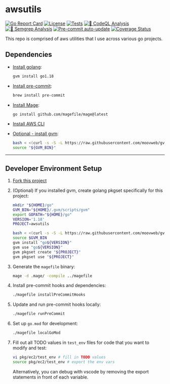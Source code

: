 # awsutils

[![Go Report Card](https://goreportcard.com/badge/github.com/l50/awsutils)](https://goreportcard.com/report/github.com/l50/awsutils)
[![License](http://img.shields.io/:license-mit-blue.svg)](https://github.com/l50/awsutils/blob/master/LICENSE)
[![Tests](https://github.com/l50/awsutils/actions/workflows/tests.yaml/badge.svg)](https://github.com/l50/awsutils/actions/workflows/tests.yaml)
[![🚨 CodeQL Analysis](https://github.com/l50/awsutils/actions/workflows/codeql-analysis.yaml/badge.svg)](https://github.com/l50/awsutils/actions/workflows/codeql-analysis.yaml)
[![🚨 Semgrep Analysis](https://github.com/l50/awsutils/actions/workflows/semgrep.yaml/badge.svg)](https://github.com/l50/awsutils/actions/workflows/semgrep.yaml)
[![Pre-commit auto-update](https://github.com/l50/awsutils/actions/workflows/pre-commit-update.yml/badge.svg)](https://github.com/l50/awsutils/actions/workflows/pre-commit-update.yml)
[![Coverage Status](https://coveralls.io/repos/github/l50/awsutils/badge.svg?branch=main)](https://coveralls.io/github/l50/awsutils?branch=main)

This repo is comprised of aws utilities that I use across various go projects.

## Dependencies

- [Install golang](https://go.dev/):

  ```bash
  gvm install go1.18
  ```

- [Install pre-commit](https://pre-commit.com/):

  ```bash
  brew install pre-commit
  ```

- [Install Mage](https://magefile.org/):

  ```bash
  go install github.com/magefile/mage@latest
  ```

- [Install AWS CLI](https://aws.amazon.com/cli/)

- [Optional - install gvm](https://github.com/moovweb/gvm):

  ```bash
  bash < <(curl -s -S -L https://raw.githubusercontent.com/moovweb/gvm/master/binscripts/gvm-installer)
  source "${GVM_BIN}"
  ```

---

## Developer Environment Setup

1. [Fork this project](https://docs.github.com/en/get-started/quickstart/fork-a-repo)

2. (Optional) If you installed gvm, create golang pkgset specifically for this project:

   ```bash
   mkdir "${HOME}/go"
   GVM_BIN="${HOME}/.gvm/scripts/gvm"
   export GOPATH="${HOME}/go"
   VERSION='1.18'
   PROJECT=awsutils

   bash < <(curl -s -S -L https://raw.githubusercontent.com/moovweb/gvm/master/binscripts/gvm-installer)
   source $GVM_BIN
   gvm install "go${VERSION}"
   gvm use "go${VERSION}"
   gvm pkgset create "${PROJECT}"
   gvm pkgset use "${PROJECT}"
   ```

3. Generate the `magefile` binary:

   ```bash
   mage -d .mage/ -compile ../magefile
   ```

4. Install pre-commit hooks and dependencies:

   ```bash
   ./magefile installPreCommitHooks
   ```

5. Update and run pre-commit hooks locally:

   ```bash
   ./magefile runPreCommit
   ```

6. Set up `go.mod` for development:

   ```bash
   ./magefile localGoMod
   ```

7. Fill out all TODO values in `test_env` files
   for code that you want to modify and test:

   ```bash
   vi pkg/ec2/test_env # fill in TODO values
   source pkg/ec2/test_env # export the env vars
   ```

   Alternatively, you can debug with vscode by
   removing the export statements in front of each
   variable.
